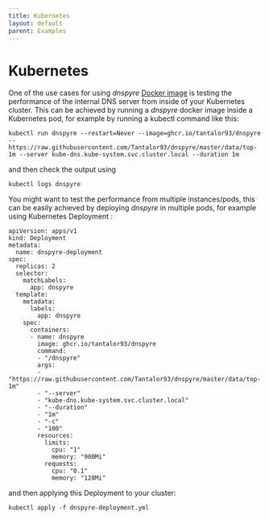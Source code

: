 ```yaml
---
title: Kubernetes
layout: default
parent: Examples
---
```


# Kubernetes

One of the use cases for using *dnspyre* [Docker image](https://github.com/Tantalor93/dnspyre/pkgs/container/dnspyre) is testing the performance of
the internal DNS server from inside of your Kubernetes cluster. This can be achieved by running a *dnspyre* docker image inside a Kubernetes pod,
for example by running a kubectl command like this:

```
kubectl run dnspyre --restart=Never --image=ghcr.io/tantalor93/dnspyre -- https://raw.githubusercontent.com/Tantalor93/dnspyre/master/data/top-1m --server kube-dns.kube-system.svc.cluster.local --duration 1m
```

and then check the output using

```
kubectl logs dnspyre
```

You might want to test the performance from multiple instances/pods, this can be easily achieved by deploying *dnspyre* in multiple pods,
for example using Kubernetes Deployment :

```
apiVersion: apps/v1
kind: Deployment
metadata:
  name: dnspyre-deployment
spec:
  replicas: 2
  selector:
    matchLabels:
      app: dnspyre
  template:
    metadata:
      labels:
        app: dnspyre
    spec:
      containers:
      - name: dnspyre
        image: ghcr.io/tantalor93/dnspyre
        command:
        - "/dnspyre"
        args:
        - "https://raw.githubusercontent.com/Tantalor93/dnspyre/master/data/top-1m"
        - "--server"
        - "kube-dns.kube-system.svc.cluster.local"
        - "--duration"
        - "1m"
        - "-c"
        - "100"
        resources:
          limits:
            cpu: "1"      
            memory: "900Mi" 
          requests:
            cpu: "0.1"      
            memory: "128Mi" 
```
and then applying this Deployment to your cluster:

```
kubectl apply -f dnspyre-deployment.yml
```
